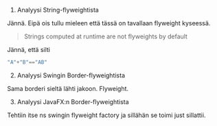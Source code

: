 1. Analyysi String-flyweightista

Jännä. Eipä ois tullu mieleen että tässä on tavallaan flyweight kyseessä.

> Strings computed at runtime are not flyweights by default

Jännä, että silti

```java
"A"+"B"=="AB"
```

2. Analyysi Swingin Border-flyweightista

Sama borderi sieltä lähti jakoon. Flyweight.

3. Analyysi JavaFX:n Border-flyweightista

Tehtiin itse ns swingin flyweight factory ja sillähän se toimi just sillattii.
